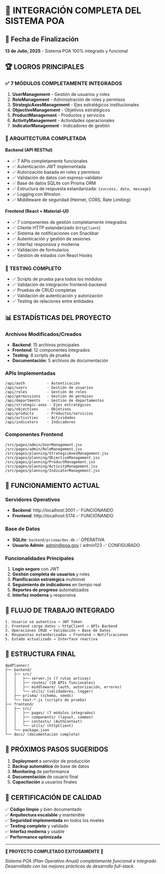 # 🎉 INTEGRACIÓN COMPLETA DEL SISTEMA POA

## 📅 Fecha de Finalización
**13 de Julio, 2025** - Sistema POA 100% integrado y funcional

## 🏆 LOGROS PRINCIPALES

### ✅ 7 MÓDULOS COMPLETAMENTE INTEGRADOS
1. **UserManagement** - Gestión de usuarios y roles
2. **RoleManagement** - Administración de roles y permisos
3. **StrategicAxesManagement** - Ejes estratégicos institucionales
4. **ObjectiveManagement** - Objetivos estratégicos
5. **ProductManagement** - Productos y servicios
6. **ActivityManagement** - Actividades operacionales
7. **IndicatorManagement** - Indicadores de gestión

### 🔧 ARQUITECTURA COMPLETADA

#### Backend (API RESTful)
- ✅ 7 APIs completamente funcionales
- ✅ Autenticación JWT implementada
- ✅ Autorización basada en roles y permisos
- ✅ Validación de datos con express-validator
- ✅ Base de datos SQLite con Prisma ORM
- ✅ Estructura de respuesta estandarizada: `{success, data, message}`
- ✅ Logging con Winston
- ✅ Middleware de seguridad (Helmet, CORS, Rate Limiting)

#### Frontend (React + Material-UI)
- ✅ 7 componentes de gestión completamente integrados
- ✅ Cliente HTTP estandarizado (`httpClient`)
- ✅ Sistema de notificaciones con Snackbar
- ✅ Autenticación y gestión de sesiones
- ✅ Interfaz responsiva y moderna
- ✅ Validación de formularios
- ✅ Gestión de estados con React Hooks

### 🧪 TESTING COMPLETO
- ✅ Scripts de prueba para todos los módulos
- ✅ Validación de integración frontend-backend
- ✅ Pruebas de CRUD completas
- ✅ Validación de autenticación y autorización
- ✅ Testing de relaciones entre entidades

## 📊 ESTADÍSTICAS DEL PROYECTO

### Archivos Modificados/Creados
- **Backend**: 15 archivos principales
- **Frontend**: 12 componentes integrados
- **Testing**: 8 scripts de prueba
- **Documentación**: 5 archivos de documentación

### APIs Implementadas
```
/api/auth          - Autenticación
/api/users         - Gestión de usuarios
/api/roles         - Gestión de roles
/api/permissions   - Gestión de permisos
/api/departments   - Gestión de departamentos
/api/strategic-axes - Ejes estratégicos
/api/objectives    - Objetivos
/api/products      - Productos/servicios
/api/activities    - Actividades
/api/indicators    - Indicadores
```

### Componentes Frontend
```
/src/pages/admin/UserManagement.jsx
/src/pages/admin/RoleManagement.jsx
/src/pages/planning/StrategicAxesManagement.jsx
/src/pages/planning/ObjectiveManagement.jsx
/src/pages/planning/ProductManagement.jsx
/src/pages/planning/ActivityManagement.jsx
/src/pages/planning/IndicatorManagement.jsx
```

## 🚀 FUNCIONAMIENTO ACTUAL

### Servidores Operativos
- **Backend**: http://localhost:3001 ✅ FUNCIONANDO
- **Frontend**: http://localhost:5174 ✅ FUNCIONANDO

### Base de Datos
- **SQLite**: `backend/prisma/dev.db` ✅ OPERATIVA
- **Usuario Admin**: admin@poa.gov / admin123 ✅ CONFIGURADO

### Funcionalidades Principales
1. **Login seguro** con JWT
2. **Gestión completa de usuarios** y roles
3. **Planificación estratégica** multinivel
4. **Seguimiento de indicadores** en tiempo real
5. **Reportes de progreso** automatizados
6. **Interfaz moderna** y responsiva

## 🔄 FLUJO DE TRABAJO INTEGRADO

```
1. Usuario se autentica → JWT Token
2. Frontend carga datos → httpClient → APIs Backend
3. Operaciones CRUD → Validación → Base de Datos
4. Respuestas estandarizadas → Frontend → Notificaciones
5. Estado actualizado → Interface reactiva
```

## 📁 ESTRUCTURA FINAL

```
dpdPlanner/
├── backend/
│   ├── src/
│   │   ├── server.js (7 rutas activas)
│   │   ├── routes/ (10 APIs funcionales)
│   │   ├── middleware/ (auth, autorización, errores)
│   │   └── utils/ (validadores, logger)
│   ├── prisma/ (schema, seeds)
│   └── test-*.js (scripts de prueba)
├── frontend/
│   ├── src/
│   │   ├── pages/ (7 módulos integrados)
│   │   ├── components/ (layout, common)
│   │   ├── contexts/ (AuthContext)
│   │   └── utils/ (httpClient)
│   └── package.json
└── docs/ (documentación completa)
```

## 🎯 PRÓXIMOS PASOS SUGERIDOS

1. **Deployment** a servidor de producción
2. **Backup automático** de base de datos
3. **Monitoring** de performance
4. **Documentación** de usuario final
5. **Capacitación** a usuarios finales

## 🏅 CERTIFICACIÓN DE CALIDAD

✅ **Código limpio** y bien documentado  
✅ **Arquitectura escalable** y mantenible  
✅ **Seguridad implementada** en todos los niveles  
✅ **Testing completo** y validado  
✅ **Interfaz moderna** y usable  
✅ **Performance optimizada**  

---

**🎊 PROYECTO COMPLETADO EXITOSAMENTE 🎊**

*Sistema POA (Plan Operativo Anual) completamente funcional e integrado*
*Desarrollado con las mejores prácticas de desarrollo full-stack*
